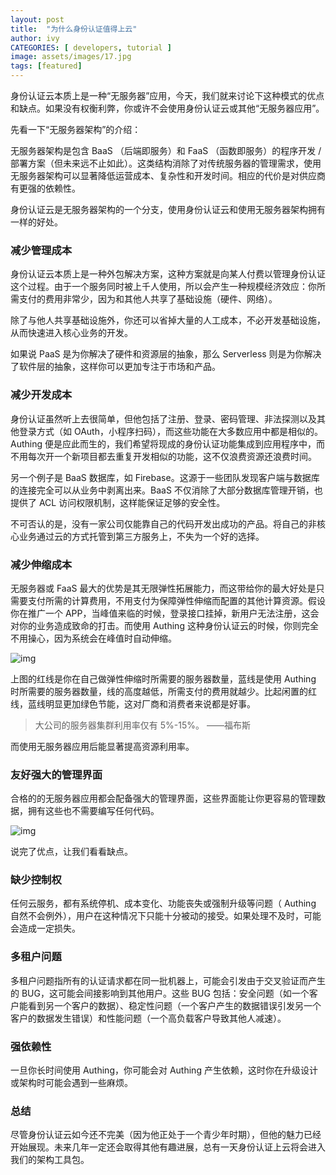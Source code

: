 ```yaml
---
layout: post
title:  "为什么身份认证值得上云"
author: ivy
CATEGORIES: [ developers, tutorial ]
image: assets/images/17.jpg
tags: [featured]
---
```

身份认证云本质上是一种“无服务器”应用，今天，我们就来讨论下这种模式的优点和缺点。如果没有权衡利弊，你或许不会使用身份认证云或其他“无服务器应用”。

先看一下“无服务器架构”的介绍：

无服务器架构是包含 BaaS （后端即服务）和 FaaS （函数即服务）的程序开发 /部署方案（但未来远不止如此）。这类结构消除了对传统服务器的管理需求，使用无服务器架构可以显著降低运营成本、复杂性和开发时间。相应的代价是对供应商有更强的依赖性。

身份认证云是无服务器架构的一个分支，使用身份认证云和使用无服务器架构拥有一样的好处。

### 减少管理成本

身份认证云本质上是一种外包解决方案，这种方案就是向某人付费以管理身份认证这个过程。由于一个服务同时被上千人使用，所以会产生一种规模经济效应：你所需支付的费用非常少，因为和其他人共享了基础设施（硬件、网络）。

除了与他人共享基础设施外，你还可以省掉大量的人工成本，不必开发基础设施，从而快速进入核心业务的开发。

如果说 PaaS 是为你解决了硬件和资源层的抽象，那么 Serverless 则是为你解决了软件层的抽象，这样你可以更加专注于市场和产品。

### 减少开发成本

身份认证虽然听上去很简单，但他包括了注册、登录、密码管理、非法探测以及其他登录方式（如 OAuth，小程序扫码），而这些功能在大多数应用中都是相似的。Authing 便是应此而生的，我们希望将现成的身份认证功能集成到应用程序中，而不用每次开一个新项目都去重复开发相似的功能，这不仅浪费资源还浪费时间。

另一个例子是 BaaS 数据库，如 Firebase。这源于一些团队发现客户端与数据库的连接完全可以从业务中剥离出来。BaaS 不仅消除了大部分数据库管理开销，也提供了 ACL 访问权限机制，这样能保证足够的安全性。

不可否认的是，没有一家公司仅能靠自己的代码开发出成功的产品。将自己的非核心业务通过云的方式托管到第三方服务上，不失为一个好的选择。

### 减少伸缩成本

无服务器或 FaaS 最大的优势是其无限弹性拓展能力，而这带给你的最大好处是只需要支付所需的计算费用，不用支付为保障弹性伸缩而配置的其他计算资源。假设你在推广一个 APP，当峰值来临的时候，登录接口挂掉，新用户无法注册，这会对你的业务造成致命的打击。而使用 Authing 这种身份认证云的时候，你则完全不用操心，因为系统会在峰值时自动伸缩。

![img](https://usercontents.authing.cn/640.webp)

上图的红线是你在自己做弹性伸缩时所需要的服务器数量，蓝线是使用 Authing 时所需要的服务器数量，线的高度越低，所需支付的费用就越少。比起闲置的红线，蓝线明显更加绿色节能，这对厂商和消费者来说都是好事。

> 大公司的服务器集群利用率仅有 5%-15%。
> ——福布斯

而使用无服务器应用后能显著提高资源利用率。

### 友好强大的管理界面

合格的的无服务器应用都会配备强大的管理界面，这些界面能让你更容易的管理数据，拥有这些也不需要编写任何代码。

![img](https://usercontents.authing.cn/db.webp)

说完了优点，让我们看看缺点。

### 缺少控制权

任何云服务，都有系统停机、成本变化、功能丧失或强制升级等问题（ Authing 自然不会例外），用户在这种情况下只能十分被动的接受。如果处理不及时，可能会造成一定损失。

### 多租户问题

多租户问题指所有的认证请求都在同一批机器上，可能会引发由于交叉验证而产生的 BUG，这可能会间接影响到其他用户。这些 BUG 包括：安全问题（如一个客户能看到另一个客户的数据）、稳定性问题（一个客户产生的数据错误引发另一个客户的数据发生错误）和性能问题（一个高负载客户导致其他人减速）。

### 强依赖性

一旦你长时间使用 Authing，你可能会对 Authing 产生依赖，这时你在升级设计或架构时可能会遇到一些麻烦。

### 总结

尽管身份认证云如今还不完美（因为他正处于一个青少年时期），但他的魅力已经开始展现。未来几年一定还会取得其他有趣进展，总有一天身份认证上云将会进入我们的架构工具包。